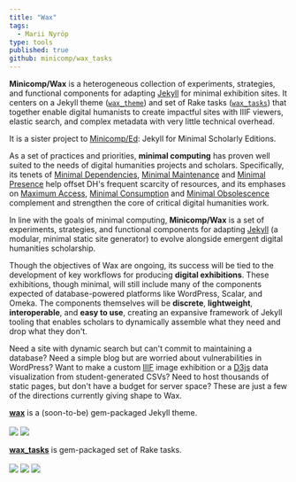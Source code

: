 ```yaml
---
title: "Wax"
tags:
  - Marii Nyröp
type: tools
published: true
github: minicomp/wax_tasks
---
```


__Minicomp/Wax__ is a heterogeneous collection of experiments, strategies, and
functional components for adapting [Jekyll](http://jekyllrb.com) for minimal
exhibition sites. It centers on a Jekyll theme
([`wax_theme`](https://github.com/minicomp/wax/)) and set of Rake tasks
([`wax_tasks`](https://github.com/minicomp/wax_tasks/)) that together enable
digital humanists to create impactful sites with IIIF viewers, elastic search,
and complex metadata with very little technical overhead.

It is a sister project to [Minicomp/Ed](https://github.com/minicomp/ed):
Jekyll for Minimal Scholarly Editions.

As a set of practices and priorities, **minimal computing** has proven well
suited to the needs of digital humanities projects and scholars. Specifically,
its tenets of [Minimal
Dependencies](http://go-dh.github.io/mincomp/thoughts/2016/10/03/tldr#minimal-dependencies),
[Minimal
Maintenance](http://go-dh.github.io/mincomp/thoughts/2016/10/03/tldr#minimal-maintenance)
and [Minimal
Presence](http://go-dh.github.io/mincomp/thoughts/2016/10/03/tldr#minimal-presence)
help offset DH's frequent scarcity of resources, and its emphases on [Maximum
Access](http://go-dh.github.io/mincomp/thoughts/2016/10/03/tldr#maximum-access),
[Minimal
Consumption](http://go-dh.github.io/mincomp/thoughts/2016/10/03/tldr#minimal-use)
and [Minimal
Obsolescence](http://go-dh.github.io/mincomp/thoughts/2016/10/03/tldr#minimal-obsolescence)
complement and strengthen the core of critical digital humanities work.

In line with the goals of minimal computing, **Minicomp/Wax** is a set of
experiments, strategies, and functional components for adapting
[Jekyll](http://jekyllrb.com) (a modular, minimal static site generator) to
evolve alongside emergent digital humanities scholarship.

Though the objectives of Wax are ongoing, its success will be tied to the
development of key workflows for producing **digital exhibitions**. These
exhibitions, though minimal, will still include many of the components
expected of database-powered platforms like WordPress, Scalar, and Omeka. The
components themselves will be **discrete**, **lightweight**,
**interoperable**, and **easy to use**, creating an expansive framework of
Jekyll tooling that enables scholars to dynamically assemble what they need
and drop what they don't.

Need a site with dynamic search but can't commit to maintaining a database?
Need a simple blog but are worried about vulnerabilities in WordPress? Want to
make a custom [IIIF](http://iiif.io/) image exhibition or a
[D3js](https://d3js.org/) data visualization from student-generated CSVs? Need
to host thousands of static pages, but don't have a budget for server space?
These are just a few of the directions currently giving shape to Wax.

__[wax](https://github.com/minicomp/wax/)__ is a (soon-to-be) gem-packaged
Jekyll theme. <br><br><a
href="https://gemnasium.com/github.com/mnyrop/wax"><img
src="https://gemnasium.com/badges/github.com/mnyrop/wax.svg"/></a> <a
href="https://travis-ci.org/minicomp/wax"><img
src="https://travis-ci.org/minicomp/wax.svg"/></a>

__[wax_tasks](https://github.com/minicomp/wax_tasks/)__ is gem-packaged set of
Rake tasks. <a href="https://badge.fury.io/rb/wax_tasks"><br><br><img
src="https://badge.fury.io/rb/wax_tasks.svg"/></a> <a
href="https://gemnasium.com/github.com/mnyrop/wax_tasks"><img
src="https://gemnasium.com/badges/github.com/mnyrop/wax_tasks.svg"/></a> <a
href="https://travis-ci.org/mnyrop/wax_tasks"><img
src="https://travis-ci.org/mnyrop/wax_tasks.svg"/></a>
